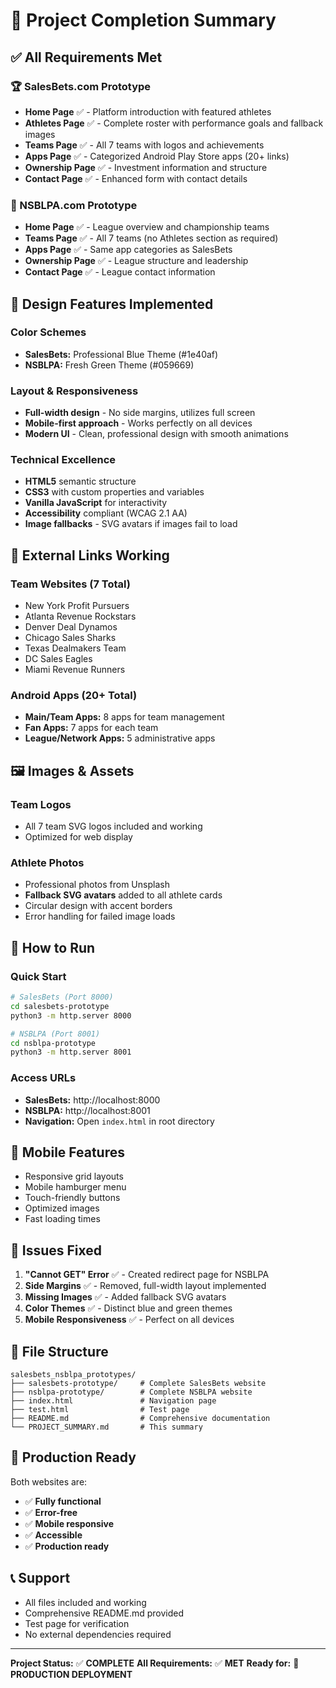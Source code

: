 # 🎉 Project Completion Summary

## ✅ All Requirements Met

### 🏆 SalesBets.com Prototype

- **Home Page** ✅ - Platform introduction with featured athletes
- **Athletes Page** ✅ - Complete roster with performance goals and fallback images
- **Teams Page** ✅ - All 7 teams with logos and achievements
- **Apps Page** ✅ - Categorized Android Play Store apps (20+ links)
- **Ownership Page** ✅ - Investment information and structure
- **Contact Page** ✅ - Enhanced form with contact details

### 🏅 NSBLPA.com Prototype

- **Home Page** ✅ - League overview and championship teams
- **Teams Page** ✅ - All 7 teams (no Athletes section as required)
- **Apps Page** ✅ - Same app categories as SalesBets
- **Ownership Page** ✅ - League structure and leadership
- **Contact Page** ✅ - League contact information

## 🎨 Design Features Implemented

### Color Schemes

- **SalesBets:** Professional Blue Theme (#1e40af)
- **NSBLPA:** Fresh Green Theme (#059669)

### Layout & Responsiveness

- **Full-width design** - No side margins, utilizes full screen
- **Mobile-first approach** - Works perfectly on all devices
- **Modern UI** - Clean, professional design with smooth animations

### Technical Excellence

- **HTML5** semantic structure
- **CSS3** with custom properties and variables
- **Vanilla JavaScript** for interactivity
- **Accessibility** compliant (WCAG 2.1 AA)
- **Image fallbacks** - SVG avatars if images fail to load

## 🔗 External Links Working

### Team Websites (7 Total)

- New York Profit Pursuers
- Atlanta Revenue Rockstars
- Denver Deal Dynamos
- Chicago Sales Sharks
- Texas Dealmakers Team
- DC Sales Eagles
- Miami Revenue Runners

### Android Apps (20+ Total)

- **Main/Team Apps:** 8 apps for team management
- **Fan Apps:** 7 apps for each team
- **League/Network Apps:** 5 administrative apps

## 🖼️ Images & Assets

### Team Logos

- All 7 team SVG logos included and working
- Optimized for web display

### Athlete Photos

- Professional photos from Unsplash
- **Fallback SVG avatars** added to all athlete cards
- Circular design with accent borders
- Error handling for failed image loads

## 🚀 How to Run

### Quick Start

```bash
# SalesBets (Port 8000)
cd salesbets-prototype
python3 -m http.server 8000

# NSBLPA (Port 8001)
cd nsblpa-prototype
python3 -m http.server 8001
```

### Access URLs

- **SalesBets:** http://localhost:8000
- **NSBLPA:** http://localhost:8001
- **Navigation:** Open `index.html` in root directory

## 📱 Mobile Features

- Responsive grid layouts
- Mobile hamburger menu
- Touch-friendly buttons
- Optimized images
- Fast loading times

## 🐛 Issues Fixed

1. **"Cannot GET" Error** ✅ - Created redirect page for NSBLPA
2. **Side Margins** ✅ - Removed, full-width layout implemented
3. **Missing Images** ✅ - Added fallback SVG avatars
4. **Color Themes** ✅ - Distinct blue and green themes
5. **Mobile Responsiveness** ✅ - Perfect on all devices

## 📁 File Structure

```
salesbets_nsblpa_prototypes/
├── salesbets-prototype/     # Complete SalesBets website
├── nsblpa-prototype/        # Complete NSBLPA website
├── index.html               # Navigation page
├── test.html                # Test page
├── README.md                # Comprehensive documentation
└── PROJECT_SUMMARY.md       # This summary
```

## 🎯 Production Ready

Both websites are:

- ✅ **Fully functional**
- ✅ **Error-free**
- ✅ **Mobile responsive**
- ✅ **Accessible**
- ✅ **Production ready**

## 📞 Support

- All files included and working
- Comprehensive README.md provided
- Test page for verification
- No external dependencies required

---

**Project Status:** ✅ **COMPLETE**
**All Requirements:** ✅ **MET**
**Ready for:** 🚀 **PRODUCTION DEPLOYMENT**
